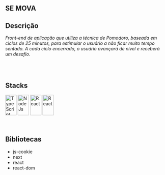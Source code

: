## SE MOVA

## Descrição

<p>
   <em>
     Front-end de aplicação que utiliza a técnica de Pomodoro, baseada em ciclos de 25 minutos, para estimular o usuário 
     a não ficar muito tempo sentado. 
     A cada ciclo encerrado, o usuário avançará de nível e receberá um desafio.
  </em>
</p>
<br>

<br>  
  
## Stacks
<p>
<a>
  <img alt="TypeScript" width="35px" height="64px" src="https://upload.wikimedia.org/wikipedia/commons/4/4c/Typescript_logo_2020.svg">
</a>
<a>
  <img alt="NodeJs" width="35px" height="64px" src="https://upload.wikimedia.org/wikipedia/commons/d/d9/Node.js_logo.svg">
</a>
<a>
  <img alt="React" width="35px" height="64px" src="https://upload.wikimedia.org/wikipedia/commons/a/a7/React-icon.svg">
</a>
<a>
  <img alt="React" width="35px" height="64px" src="https://upload.wikimedia.org/wikipedia/commons/8/8e/Nextjs-logo.svg">
</a>
</p>

<br>

## Bibliotecas

  - js-cookie
  - next
  - react
  - react-dom


<br>

